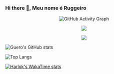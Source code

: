 ### Hi there 👋, Meu nome é Ruggeiro

<div align="center">
  <img src="https://github-readme-activity-graph.vercel.app/graph?username=guero-comec&bg_color=000000" alt="GitHub Activity Graph" />
</div>


<p align="center">
  <img src="https://github-profile-trophy.vercel.app/?username=guero-comec&theme=dracula&row=2&no-bg=true&column=3&margin-w=15&margin-h=15" />
</p>

<div align="center">  
  <a href="https://www.instagram.com/rogerio.arle/" target="_blank">
    <img src="https://img.shields.io/badge/-Instagram-%236A0DAD?style=for-the-badge&logo=instagram&logoColor=white">
  </a>
</div>
 



<!--
**guero-comec/guero-comec** is a ✨ _special_ ✨ repository because its `README.md` (this file) appears on your GitHub profile.

Here are some ideas to get you started:

- 🔭 I’m currently working on ...
- 🌱 I’m currently learning ...
- 👯 I’m looking to collaborate on ...
- 🤔 I’m looking for help with ...
- 💬 Ask me about ...
- 📫 How to reach me: ...
- 😄 Pronouns: ...
- ⚡ Fun fact: ...
-->


![Guero's GitHub stats](https://github-readme-stats.vercel.app/api?username=guero-comec&show_icons=true&theme=transparent)

![Top Langs](https://github-readme-stats.vercel.app/api/top-langs/?username=guero-comec&langs_count=20)

[![Harlok's WakaTime stats](https://github-readme-stats.vercel.app/api/wakatime?username=guero-comec)](https://github.com/anuraghazra/github-readme-stats)
